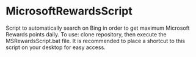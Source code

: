 # MicrosoftRewardsScript
Script to automatically search on Bing in order to get maximum Microsoft Rewards points daily.
To use: clone repository, then execute the MSRewardsScript.bat file. It is recommended to place a shortcut to this script on your desktop for easy access.

